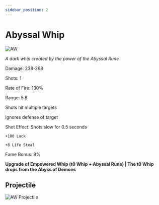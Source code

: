 ```yaml
---
sidebar_position: 2
---
```


# Abyssal Whip

![AW](https://vwiki.valorserver.com/api/item/picture/abyssal%20whip)

<i>A dark whip created by the power of the Abyssal Rune</i>

Damage: 238-268

Shots: 1

Rate of Fire: 130%

Range: 5.8

Shots hit multiple targets

Ignores defense of target

Shot Effect: Shots slow for 0.5 seconds

    +100 Luck
    
    +8 Life Steal
    
Fame Bonus: 8%

**Upgrade of Empowered Whip (t0 Whip + Abyssal Rune) | The t0 Whip drops from the Abyss of Demons**

## Projectile

![AW Projectile](https://cdn.discordapp.com/attachments/953134990428868629/981721591987707955/abyssal.gif)
